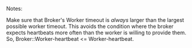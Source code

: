 Notes:

Make sure that Broker's Worker timeout is *always* larger than the largest
possible worker timeout. This avoids the condition where the broker expects
heartbeats more often than the worker is willing to provide them. So, 
Broker::Worker-heartbeat <= Worker-heartbeat.
